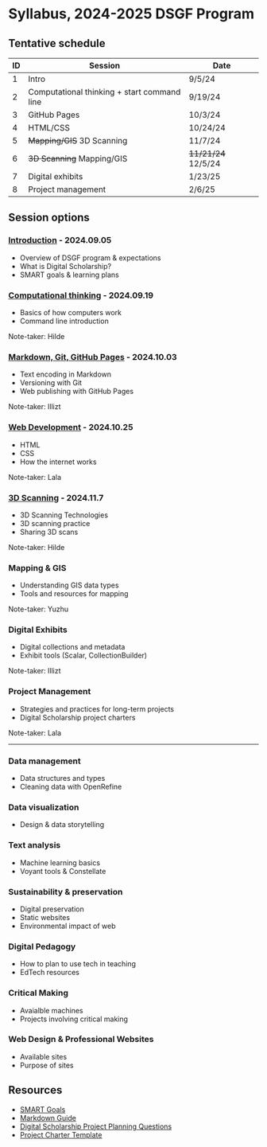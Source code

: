 # Syllabus, 2024-2025 DSGF Program

## Tentative schedule

| ID  | Session                                     | Date    |
| --- | ------------------------------------------- | ------  |
| 1   | Intro                                       | 9/5/24  |
| 2   | Computational thinking + start command line | 9/19/24 |
| 3   | GitHub Pages                                | 10/3/24 |
| 4   | HTML/CSS                                    | 10/24/24|
| 5   | ~~Mapping/GIS~~  3D Scanning                | 11/7/24 |
| 6   | ~~3D Scanning~~  Mapping/GIS                | ~~11/21/24~~ 12/5/24 |
| 7   | Digital exhibits                            | 1/23/25 |
| 8   | Project management                          | 2/6/25  |

## Session options

### [Introduction](sessions/01-introduction.md) - 2024.09.05
- Overview of DSGF program & expectations
- What is Digital Scholarship?
- SMART goals & learning plans

### [Computational thinking](sessions/02-computation.md) - 2024.09.19
- Basics of how computers work
- Command line introduction

Note-taker: Hilde

### [Markdown, Git, GitHub Pages](sessions/03-github-pages.md) - 2024.10.03
- Text encoding in Markdown
- Versioning with Git
- Web publishing with GitHub Pages

Note-taker: Illizt

### [Web Development](sessions/04-web-dev.md) - 2024.10.25
- HTML
- CSS
- How the internet works

Note-taker: Lala

### [3D Scanning](sessions/05-3d-scanning.md) - 2024.11.7
- 3D Scanning Technologies
- 3D scanning practice
- Sharing 3D scans

Note-taker: Hilde

### Mapping & GIS
- Understanding GIS data types
- Tools and resources for mapping

Note-taker: Yuzhu

### Digital Exhibits
- Digital collections and metadata
- Exhibit tools (Scalar, CollectionBuilder)

Note-taker: Illizt

### Project Management
- Strategies and practices for long-term projects
- Digital Scholarship project charters

Note-taker: Lala

---

### Data management
- Data structures and types
- Cleaning data with OpenRefine

### Data visualization
- Design & data storytelling

### Text analysis
- Machine learning basics
- Voyant tools & Constellate

### Sustainability & preservation
- Digital preservation
- Static websites
- Environmental impact of web
  
### Digital Pedagogy
- How to plan to use tech in teaching
- EdTech resources 
  
### Critical Making
- Avaialble machines
- Projects involving critical making 

### Web Design & Professional Websites
- Available sites
- Purpose of sites 


## Resources

- [SMART Goals](resources/smart-goals.md)
- [Markdown Guide](resources/markdown-guide.md)
- [Digital Scholarship Project Planning Questions](resources/ds-project-planning.md)
- [Project Charter Template](resources/project-charter-template-ds.md)
